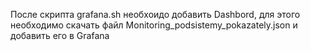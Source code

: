 После скрипта grafana.sh необхоидо добавить Dashbord, для этого необходимо скачать файл Monitoring_podsistemy_pokazately.json и добавить его в Grafana